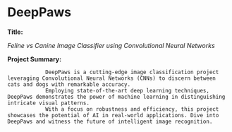 #  DeepPaws

**Title:**
 
  *Feline vs Canine Image Classifier using Convolutional Neural Networks*


 **Project Summary:**

                DeepPaws is a cutting-edge image classification project leveraging Convolutional Neural Networks (CNNs) to discern between cats and dogs with remarkable accuracy.  
                Employing state-of-the-art deep learning techniques, DeepPaws demonstrates the power of machine learning in distinguishing intricate visual patterns.
                With a focus on robustness and efficiency, this project showcases the potential of AI in real-world applications. Dive into DeepPaws and witness the future of intelligent image recognition.
